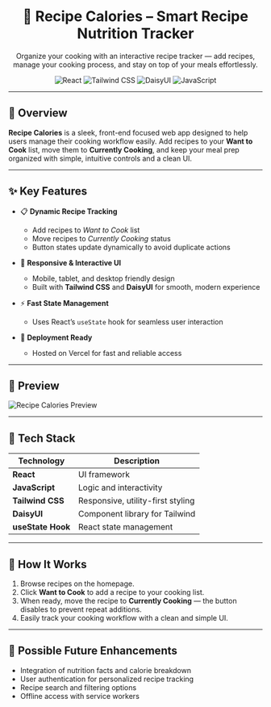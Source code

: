 <h1 align="center">🍳 Recipe Calories – Smart Recipe Nutrition Tracker</h1>

<p align="center">
  Organize your cooking with an interactive recipe tracker — add recipes, manage your cooking process, and stay on top of your meals effortlessly.
</p>

<p align="center">
  <img src="https://img.shields.io/badge/React-61DAFB?style=flat-square&logo=react&logoColor=white" alt="React" />
  <img src="https://img.shields.io/badge/TailwindCSS-38B2AC?style=flat-square&logo=tailwind-css&logoColor=white" alt="Tailwind CSS" />
  <img src="https://img.shields.io/badge/DaisyUI-FF49DB?style=flat-square" alt="DaisyUI" />
  <img src="https://img.shields.io/badge/JavaScript-F7DF1E?style=flat-square&logo=javascript&logoColor=black" alt="JavaScript" />
</p>

---

## 🧾 Overview

**Recipe Calories** is a sleek, front-end focused web app designed to help users manage their cooking workflow easily. Add recipes to your **Want to Cook** list, move them to **Currently Cooking**, and keep your meal prep organized with simple, intuitive controls and a clean UI.

---

## ✨ Key Features

- 📋 **Dynamic Recipe Tracking**  
  - Add recipes to *Want to Cook* list  
  - Move recipes to *Currently Cooking* status  
  - Button states update dynamically to avoid duplicate actions

- 📱 **Responsive & Interactive UI**  
  - Mobile, tablet, and desktop friendly design  
  - Built with **Tailwind CSS** and **DaisyUI** for smooth, modern experience

- ⚡ **Fast State Management**  
  - Uses React’s `useState` hook for seamless user interaction  

- 🔗 **Deployment Ready**  
  - Hosted on Vercel for fast and reliable access  

---

## 📸 Preview

![Recipe Calories Preview](images/preview.png)

---

## 🔧 Tech Stack

| Technology       | Description                        |
|------------------|----------------------------------|
| **React**        | UI framework                     |
| **JavaScript**   | Logic and interactivity           |
| **Tailwind CSS** | Responsive, utility-first styling |
| **DaisyUI**      | Component library for Tailwind    |
| **useState Hook**| React state management            |

---

## 🚦 How It Works

1. Browse recipes on the homepage.  
2. Click **Want to Cook** to add a recipe to your cooking list.  
3. When ready, move the recipe to **Currently Cooking** — the button disables to prevent repeat additions.  
4. Easily track your cooking workflow with a clean and simple UI.

---

## 🔮 Possible Future Enhancements

- Integration of nutrition facts and calorie breakdown  
- User authentication for personalized recipe tracking  
- Recipe search and filtering options  
- Offline access with service workers  

